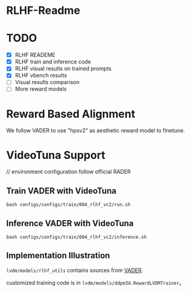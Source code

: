 # RLHF-Readme

# TODO

- [x] RLHF READEME
- [x] RLHF train and inference code 
- [x] RLHF visual results  on trained prompts
- [x] RLHF vbench results 
- [ ] Visual results comparison
- [ ] More reward models

# Reward Based Alignment

We follow VADER to use "hpsv2" as aesthetic reward model to finetune. 

# VideoTuna Support 

// environment configuration follow official RADER 

## Train VADER with VideoTuna

```shell
bash configs/configs/train/004_rlhf_vc2/run.sh
```

## Inference VADER with VideoTuna

```
bash configs/configs/train/004_rlhf_vc2/inference.sh
```

## Implementation Illustration

`lvdm/models/rlhf_utils` contains sources from [VADER](https://github.com/mihirp1998/VADER).

customized training code is in `lvdm/models/ddpm3d.RewardLVDMTrainer`。 



